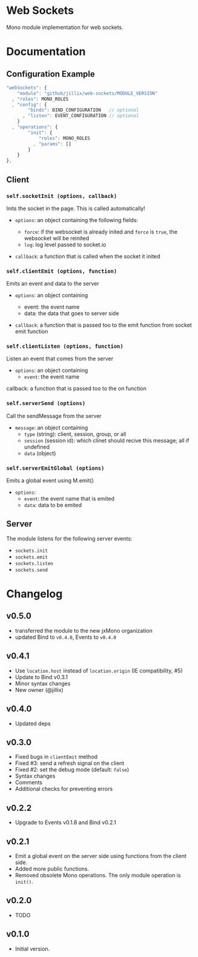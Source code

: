 Web Sockets
===========

Mono module implementation for web sockets.

# Documentation
## Configuration Example

```js
"webSockets": {
    "module": "github/jillix/web-sockets/MODULE_VERSION"
  , "roles": MONO_ROLES
  , "config": {
        "binds": BIND_CONFIGURATION   // optional
      , "listen": EVENT_CONFIGURATION // optional
    }
  , "operations": {
        "init": {
            "roles": MONO_ROLES
          , "params": []
        }
    }
},
```

## Client

### `self.socketInit (options, callback)`

Inits the socket in the page. This is called automatically!

 - `options`: an object containing the following fields:
   - `force`: if the websocket is already inited and `force` is `true`, the websocket will be reinited
   - `log`: log level passed to socket.io

 - `callback`: a function that is called when the socket it inited


### `self.clientEmit (options, function)`
Emits an event and data to the server

 - `options`: an object containing
    - event: the event name
    - data:  the data that goes to server side

 - `callback`: a function that is passed too to the emit function from socket emit function


### `self.clientListen (options, function)`
Listen an event that comes from the server

 - `options`: an object containing
    - `event`: the event name

callback: a function that is passed too to the on function

### `self.serverSend (options)`
Call the sendMessage from the server

 - `message`: an object containing
    - `type` (string): client, session, group, or all
    - `session` (session id): which clinet should recive this message; all if undefined
    - `data` (object)


### `self.serverEmitGlobal (options)`
Emits a global event using M.emit()

 - `options`:
    - `event`: the event name that is emited
    - `data`: data to be emited

## Server

The module listens for the following server events:

 - `sockets.init`
 - `sockets.emit`
 - `sockets.listen`
 - `sockets.send`

# Changelog

## v0.5.0
 - transferred the module to the new jxMono organization
 - updated Bind to `v0.4.0`, Events to `v0.4.0`

## v0.4.1
 - Use `location.host` instead of `location.origin` (IE compatibility, #5)
 - Update to Bind v0.3.1
 - Minor syntax changes
 - New owner (@jillix)

## v0.4.0
 - Updated deps

## v0.3.0
 - Fixed bugs in `clientEmit` method
 - Fixed #3: send a refresh signal on the client
 - Fixed #2: set the debug mode (default: `false`)
 - Syntax changes
 - Comments
 - Additional checks for preventing errors

## v0.2.2
 - Upgrade to Events v0.1.8 and Bind v0.2.1

## v0.2.1
 - Emit a global event on the server side using functions from the client side.
 - Added more public functions.
 - Removed obsolete Mono operations. The only module operation is `init()`.

## v0.2.0
 - TODO

## v0.1.0
 - Initial version.
